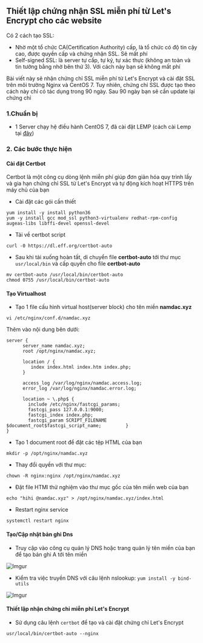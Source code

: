 ## Thiết lập chứng nhận SSL miễn phí từ Let's Encrypt cho các website
Có 2 cách tạo SSL:
 * Nhờ một tổ chức CA(Certification Authority) cấp, là tổ chức có độ tin cậy cao, được quyền cấp và chứng nhận SSL. Sẽ mất phí
 * Self-signed SSL: là server tự cấp, tự ký, tự xác thực (không an toàn và tin tưởng bằng nhờ bên thứ 3). Với cách này bạn sẽ không mất phí

Bài viết này sẽ nhận chứng chỉ SSL miễn phí từ Let's Encrypt và cài đặt SSL trên môi trường Nginx và CentOS 7. Tuy nhiên, chứng chỉ SSL được tạo theo cách này chỉ có tác dụng trong 90 ngày. Sau 90 ngày bạn sẽ cần update lại chứng chỉ

### 1.Chuẩn bị
 * 1 Server chạy hệ điều hành CentOS 7, đã cài đặt LEMP (cách cài Lemp tại [đây](https://github.com/namdachb/linux/blob/master/Wordpress-LEMP/LEMP-centos.md))

### 2. Các bước thực hiện
#### Cài đặt Certbot
Certbot là một công cụ dòng lệnh miễn phí giúp đơn giản hóa quy trình lấy và gia hạn chứng chỉ SSL từ Let's Encrypt và tự động kích hoạt HTTPS trên máy chủ của bạn 
 
 * Cài đặt các gói cần thiết

```
yum install -y install python36
yum -y install gcc mod_ssl python3-virtualenv redhat-rpm-config augeas-libs libffi-devel openssl-devel
```

 * Tải về certbot script

`curl -0 https://dl.eff.org/certbot-auto`

 * Sau khi tải xuống hoàn tất, di chuyển file **certbot-auto** tới thư mục `usr/local/bin` và cấp quyền cho file **certbot-auto**

```
mv certbot-auto /usr/local/bin/certbot-auto
chmod 0755 /usr/local/bin/certbot-auto
```

#### Tạo Virtualhost
 * Tạo 1 file cấu hình virtual host(server block) cho tên miền **namdac.xyz**

`vi /etc/nginx/conf.d/namdac.xyz`

Thêm vào nội dung bên dưới:
```
server {
      server_name namdac.xyz;
      root /opt/nginx/namdac.xyz;

      location / {
         index index.html index.htm index.php;
      }

      access_log /var/log/nginx/namdac.access.log;
      error_log /var/log/nginx/namdac.error.log;

      location ~ \.php$ {
        include /etc/nginx/fastcgi_params;
        fastcgi_pass 127.0.0.1:9000;
        fastcgi_index index.php;
        fastcgi_param SCRIPT_FILENAME $document_root$fastcgi_script_name;         }
}
```

 * Tạo 1 document root để đặt các tệp HTML của bạn

`mkdir -p /opt/nginx/namdac.xyz`

 * Thay đổi quyền với thư mục:

`chown -R nginx:nginx /opt/nginx/namdac.xyz`

 * Đặt file HTMl thử nghiệm vào thư mục gốc của tên miền web của bạn

```
echo "hihi @namdac.xyz" > /opt/nginx/namdac.xyz/index.html
```
 
 * Restart nginx service

`systemctl restart nginx`

#### Tạo/Cập nhật bản ghi Dns
 * Truy cập vào công cụ quản lý DNS hoặc trang quản lý tên miền của bạn để tạo bản ghi A tới tên miền 

![Imgur](https://i.imgur.com/ADKJq6I.png)

 * Kiểm tra việc truyền DNS với câu lệnh nslookup: `yum install -y bind-utils`

![Imgur](https://i.imgur.com/X0bKP3R.png)

#### Thiết lập nhận chứng chỉ miễn phí Let's Encrypt
 * Sử dụng câu lệnh `certbot` để tạo và cài đặt chứng chỉ Let's Encrypt

`usr/local/bin/certbot-auto --nginx`

